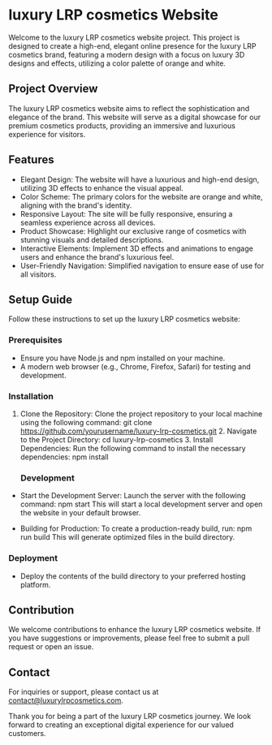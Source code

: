 # luxury LRP cosmetics Website

Welcome to the luxury LRP cosmetics website project. This project is designed to create a high-end, elegant online presence for the luxury LRP cosmetics brand, featuring a modern design with a focus on luxury 3D designs and effects, utilizing a color palette of orange and white.

## Project Overview

The luxury LRP cosmetics website aims to reflect the sophistication and elegance of the brand. This website will serve as a digital showcase for our premium cosmetics products, providing an immersive and luxurious experience for visitors.

## Features

- Elegant Design: The website will have a luxurious and high-end design, utilizing 3D effects to enhance the visual appeal.
- Color Scheme: The primary colors for the website are orange and white, aligning with the brand's identity.
- Responsive Layout: The site will be fully responsive, ensuring a seamless experience across all devices.
- Product Showcase: Highlight our exclusive range of cosmetics with stunning visuals and detailed descriptions.
- Interactive Elements: Implement 3D effects and animations to engage users and enhance the brand's luxurious feel.
- User-Friendly Navigation: Simplified navigation to ensure ease of use for all visitors.

## Setup Guide

Follow these instructions to set up the luxury LRP cosmetics website:

### Prerequisites

- Ensure you have Node.js and npm installed on your machine.
- A modern web browser (e.g., Chrome, Firefox, Safari) for testing and development.

### Installation

1. Clone the Repository: Clone the project repository to your local machine using the following command:
   git clone https://github.com/yourusername/luxury-lrp-cosmetics.git
   2. Navigate to the Project Directory:
   cd luxury-lrp-cosmetics
   3. Install Dependencies: Run the following command to install the necessary dependencies:
   npm install
   ### Development

- Start the Development Server: Launch the server with the following command:
  npm start
  This will start a local development server and open the website in your default browser.

- Building for Production: To create a production-ready build, run:
  npm run build
  This will generate optimized files in the build directory.

### Deployment

- Deploy the contents of the build directory to your preferred hosting platform.

## Contribution

We welcome contributions to enhance the luxury LRP cosmetics website. If you have suggestions or improvements, please feel free to submit a pull request or open an issue.

## Contact

For inquiries or support, please contact us at [contact@luxurylrpcosmetics.com](mailto:contact@luxurylrpcosmetics.com).

Thank you for being a part of the luxury LRP cosmetics journey. We look forward to creating an exceptional digital experience for our valued customers.